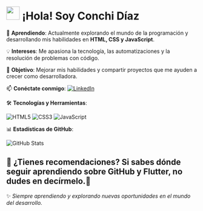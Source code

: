 <h1><img src="https://media.giphy.com/media/hvRJCLFzcasrR4ia7z/giphy.gif" width="35"> ¡Hola! Soy Conchi Díaz </h1> 

📖 **Aprendiendo**: Actualmente explorando el mundo de la programación y desarrollando mis habilidades en **HTML, CSS y JavaScript**.

💡 **Intereses**: Me apasiona la tecnología, las automatizaciones y la resolución de problemas con código.

📌 **Objetivo**: Mejorar mis habilidades y compartir proyectos que me ayuden a crecer como desarrolladora.

📫 **Conéctate conmigo**:
[![LinkedIn](https://img.shields.io/badge/LinkedIn-0A66C2?style=for-the-badge&logo=linkedin&logoColor=white)](https://www.linkedin.com/in/conchidiaz/)

🛠 **Tecnologías y Herramientas**:

![HTML5](https://img.shields.io/badge/HTML5-E34F26?style=for-the-badge&logo=html5&logoColor=white)
![CSS3](https://img.shields.io/badge/CSS3-1572B6?style=for-the-badge&logo=css3&logoColor=white)
![JavaScript](https://img.shields.io/badge/JavaScript-F7DF1E?style=for-the-badge&logo=javascript&logoColor=black)

📊 **Estadísticas de GitHub**:

![GitHub Stats](https://github-readme-stats.vercel.app/api?username=ConchiDP&show_icons=true&theme=radical)

💬 **¿Tienes recomendaciones?**
Si sabes dónde seguir aprendiendo sobre **GitHub** y **Flutter**, no dudes en decírmelo.🚀
---
✨ _Siempre aprendiendo y explorando nuevas oportunidades en el mundo del desarrollo._

